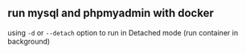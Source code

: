 ## run mysql and phpmyadmin with docker

using `-d` or `--detach` option to run in Detached mode (run container in background)
